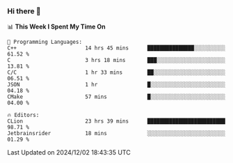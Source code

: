 ### Hi there 👋

<!--
**asdf12303116/asdf12303116** is a ✨ _special_ ✨ repository because its `README.md` (this file) appears on your GitHub profile.

Here are some ideas to get you started:

- 🔭 I’m currently working on ...
- 🌱 I’m currently learning ...
- 👯 I’m looking to collaborate on ...
- 🤔 I’m looking for help with ...
- 💬 Ask me about ...
- 📫 How to reach me: ...
- 😄 Pronouns: ...
- ⚡ Fun fact: ...
-->

<!--START_SECTION:waka-->
📊 **This Week I Spent My Time On** 

```text
💬 Programming Languages: 
C++                      14 hrs 45 mins      ███████████████░░░░░░░░░░   61.52 % 
C                        3 hrs 18 mins       ███░░░░░░░░░░░░░░░░░░░░░░   13.81 % 
C/C                      1 hr 33 mins        ██░░░░░░░░░░░░░░░░░░░░░░░   06.51 % 
JSON                     1 hr                █░░░░░░░░░░░░░░░░░░░░░░░░   04.18 % 
CMake                    57 mins             █░░░░░░░░░░░░░░░░░░░░░░░░   04.00 % 

🔥 Editors: 
CLion                    23 hrs 39 mins      █████████████████████████   98.71 % 
Jetbrainsrider           18 mins             ░░░░░░░░░░░░░░░░░░░░░░░░░   01.29 % 
```


 Last Updated on 2024/12/02 18:43:35 UTC
<!--END_SECTION:waka-->
